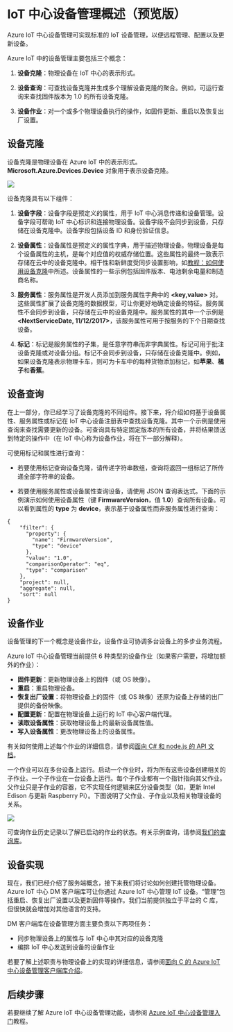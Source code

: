 <properties
 pageTitle="设备管理概述 | Azure"
 description="Azure IoT 中心设备管理概述：设备克隆、设备查询、设备作业"
 services="iot-hub"
 documentationCenter=""
 authors="juanjperez"
 manager="timlt"
 editor=""/>

<tags
 ms.service="iot-hub"
 ms.date="04/29/2016"
 wacn.date="07/04/2016"/>

# IoT 中心设备管理概述（预览版）

Azure IoT 中心设备管理可实现标准的 IoT 设备管理，以便远程管理、配置以及更新设备。

Azure IoT 中的设备管理主要包括三个概念：

1.  **设备克隆**：物理设备在 IoT 中心的表示形式。

2.  **设备查询**：可查找设备克隆并生成多个理解设备克隆的聚合。例如，可运行查询来查找固件版本为 1.0 的所有设备克隆。

3.  **设备作业**：对一个或多个物理设备执行的操作，如固件更新、重启以及恢复出厂设置。

## 设备克隆

设备克隆是物理设备在 Azure IoT 中的表示形式。**Microsoft.Azure.Devices.Device** 对象用于表示设备克隆。

![][img-twin]

设备克隆具有以下组件：

1.  **设备字段**：设备字段是预定义的属性，用于 IoT 中心消息传递和设备管理。设备字段可帮助 IoT 中心标识和连接物理设备。设备字段不会同步到设备，只存储在设备克隆中。设备字段包括设备 ID 和身份验证信息。

2.  **设备属性**：设备属性是预定义的属性字典，用于描述物理设备。物理设备是每个设备属性的主机，是每个对应值的权威存储位置。这些属性的最终一致表示存储在云中的设备克隆中。相干性和新鲜度受同步设置影响，如[教程：如何使用设备克隆][lnk-tutorial-twin]中所述。设备属性的一些示例包括固件版本、电池剩余电量和制造商名称。

3.  **服务属性**：服务属性是开发人员添加到服务属性字典中的 **&lt;key,value&gt;** 对。这些属性扩展了设备克隆的数据模型，可让你更好地确定设备的特征。服务属性不会同步到设备，只存储在云中的设备克隆中。服务属性的其中一个示例是 **&lt;NextServiceDate, 11/12/2017&gt;**，该服务属性可用于按服务的下个日期查找设备。

4.  **标记**：标记是服务属性的子集，是任意字符串而非字典属性。标记可用于批注设备克隆或对设备分组。标记不会同步到设备，只存储在设备克隆中。例如，如果设备克隆表示物理卡车，则可为卡车中的每种货物添加标记，如**苹果**、**橘子**和**香蕉**。

## 设备查询

在上一部分，你已经学习了设备克隆的不同组件。接下来，将介绍如何基于设备属性、服务属性或标记在 IoT 中心设备注册表中查找设备克隆。其中一个示例是使用查询来查找需要更新的设备。可查询具有特定固定版本的所有设备，并将结果馈送到特定的操作中（在 IoT 中心称为设备作业，将在下一部分解释）。

可使用标记和属性进行查询：

-   若要使用标记查询设备克隆，请传递字符串数组，查询将返回一组标记了所传递全部字符串的设备。

-   若要使用服务属性或设备属性查询设备，请使用 JSON 查询表达式。下面的示例演示如何使用设备属性（键 **FirmwareVersion**，值 **1.0**）查询所有设备。可以看到属性的 **type** 为 **device**，表示基于设备属性而非服务属性进行查询：

  ```
  {                           
      "filter": {                  
        "property": {                
          "name": "FirmwareVersion",   
          "type": "device"             
        },                           
        "value": "1.0",              
        "comparisonOperator": "eq",  
        "type": "comparison"         
      },                           
      "project": null,             
      "aggregate": null,           
      "sort": null                 
  }
  ```

## 设备作业

设备管理的下一个概念是设备作业，设备作业可协调多台设备上的多步业务流程。

Azure IoT 中心设备管理当前提供 6 种类型的设备作业（如果客户需要，将增加额外的作业）：

- **固件更新**：更新物理设备上的固件（或 OS 映像）。
- **重启**：重启物理设备。
- **恢复出厂设置**：将物理设备上的固件（或 OS 映像）还原为设备上存储的出厂提供的备份映像。
- **配置更新**：配置在物理设备上运行的 IoT 中心客户端代理。
- **读取设备属性**：获取物理设备上的最新设备属性值。
- **写入设备属性**：更改物理设备上的设备属性。

有关如何使用上述每个作业的详细信息，请参阅[面向 C# 和 node.js 的 API 文档][lnk-apidocs]。

一个作业可以在多台设备上运行。启动一个作业时，将为所有这些设备创建相关的子作业。一个子作业在一台设备上运行。每个子作业都有一个指针指向其父作业。父作业只是子作业的容器，它不实现任何逻辑来区分设备类型（如，更新 Intel Edison 与更新 Raspberry Pi）。下图说明了父作业、子作业以及相关物理设备的关系。

![][img-jobs]

可查询作业历史记录以了解已启动的作业的状态。有关示例查询，请参阅[我们的查询库][lnk-query-samples]。

## 设备实现

现在，我们已经介绍了服务端概念，接下来我们将讨论如何创建托管物理设备。Azure IoT 中心 DM 客户端库可让你通过 Azure IoT 中心管理 IoT 设备。“管理”包括重启、恢复出厂设置以及更新固件等操作。我们当前提供独立于平台的 C 库，但很快就会增加对其他语言的支持。

DM 客户端库在设备管理方面主要负责以下两项任务：

- 同步物理设备上的属性与 IoT 中心中其对应的设备克隆
- 编排 IoT 中心发送到设备的设备作业

若要了解上述职责与物理设备上的实现的详细信息，请参阅[面向 C 的 Azure IoT 中心设备管理客户端库介绍][lnk-library-c]。

## 后续步骤

若要继续了解 Azure IoT 中心设备管理功能，请参阅 [Azure IoT 中心设备管理入门][lnk-get-started]教程。

<!-- Images and links -->
[img-twin]: ./media/iot-hub-device-management-overview/image1.png
[img-jobs]: ./media/iot-hub-device-management-overview/image2.png
[img-client]: ./media/iot-hub-device-management-overview/image3.png

[lnk-lwm2m]: http://technical.openmobilealliance.org/Technical/technical-information/release-program/current-releases/oma-lightweightm2m-v1-0
[lnk-library-c]: /documentation/articles/iot-hub-device-management-library/
[lnk-get-started]: /documentation/articles/iot-hub-device-management-get-started/
[lnk-tutorial-twin]: /documentation/articles/iot-hub-device-management-device-twin/
[lnk-apidocs]: http://azure.github.io/azure-iot-sdks/
[lnk-query-samples]: https://github.com/Azure/azure-iot-sdks/blob/dmpreview/doc/get_started/dm_queries/query-samples.md

<!---HONumber=Mooncake_0523_2016-->
